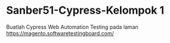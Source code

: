 # Sanber51-Cypress-Kelompok 1
Buatlah Cypress Web Automation Testing pada laman
https://magento.softwaretestingboard.com/

